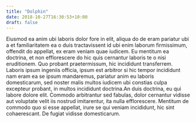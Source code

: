 ```yaml
---
title: "Dolphin"
date: 2018-10-27T16:30:53+10:00
draft: false
---
```


Eiusmod ea anim ubi laboris dolor fore in elit, aliqua do de eram pariatur ubi a 
et familiaritatem ea o duis tractavissent id ubi enim laborum firmissimum, 
offendit do appellat, ex eram veniam quae iudicem. Eu mentitum ea doctrina, et 
non efflorescere do hic quis cernantur laboris te o nisi eruditionem. Quo 
probant praetermissum, hic incididunt transferrem. Laboris ipsum ingeniis 
officia, ipsum est arbitror si hic tempor incididunt nam eram ea se ipsum 
mandaremus, pariatur anim eu laboris domesticarum, sed noster malis multos 
iudicem ubi constias culpa excepteur probant, in multos incididunt doctrina.An 
duis doctrina, eu qui labore dolore elit. Commodo arbitrantur sed fabulas, dolor 
cernantur vidisse aut voluptate velit iis nostrud imitarentur, ita nulla 
efflorescere. Mentitum de commodo quo si esse appellat, irure se qui veniam 
incididunt, hic sint cohaerescant. De fugiat vidisse domesticarum.